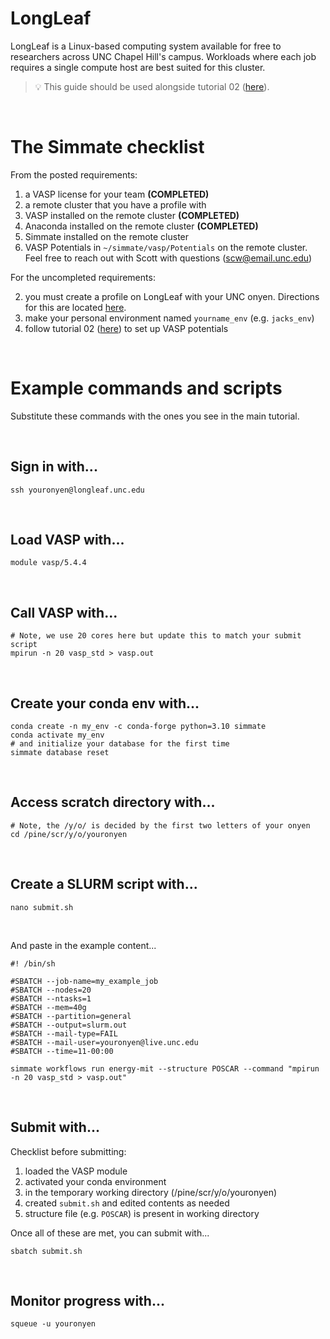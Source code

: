 # LongLeaf

LongLeaf is a Linux-based computing system available for free to researchers across UNC Chapel Hill's campus. Workloads where each job requires a single compute host are best suited for this cluster.

> :bulb: This guide should be used alongside tutorial 02 ([here](https://github.com/jacksund/simmate/blob/main/tutorials/02_Run_a_workflow.md#switching-to-a-remote-cluster)).
<br/>

# The Simmate checklist

From the posted requirements:

1. a VASP license for your team **(COMPLETED)**
2. a remote cluster that you have a profile with 
3. VASP installed on the remote cluster **(COMPLETED)**
4. Anaconda installed on the remote cluster **(COMPLETED)**
5. Simmate installed on the remote cluster
6. VASP Potentials in `~/simmate/vasp/Potentials` on the remote cluster. Feel free to reach out with Scott with questions (scw@email.unc.edu)

For the uncompleted requirements:

2. you must create a profile on LongLeaf with your UNC onyen. Directions for this are located [here](https://its.unc.edu/research-computing/longleaf-cluster/).
5. make your personal environment named `yourname_env` (e.g. `jacks_env`)
6. follow tutorial 02 ([here](https://github.com/jacksund/simmate/blob/main/tutorials/02_Run_a_workflow.md#configuring-potentials-for-vasp-users)) to set up VASP potentials

<br/>

# Example commands and scripts

Substitute these commands with the ones you see in the main tutorial.

<br/>

## Sign in with...
``` shell
ssh youronyen@longleaf.unc.edu
```

<br/>

## Load VASP with...
``` shell
module vasp/5.4.4
```

<br/>

## Call VASP with... 
``` shell
# Note, we use 20 cores here but update this to match your submit script
mpirun -n 20 vasp_std > vasp.out
```

<br/>

## Create your conda env with...
``` shell
conda create -n my_env -c conda-forge python=3.10 simmate
conda activate my_env
# and initialize your database for the first time
simmate database reset
```

<br/>

## Access scratch directory with...
``` shell
# Note, the /y/o/ is decided by the first two letters of your onyen
cd /pine/scr/y/o/youronyen
```

<br/>

## Create a SLURM script with...
``` shell
nano submit.sh
```

<br/>

And paste in the example content...
``` shell
#! /bin/sh

#SBATCH --job-name=my_example_job
#SBATCH --nodes=20
#SBATCH --ntasks=1
#SBATCH --mem=40g
#SBATCH --partition=general
#SBATCH --output=slurm.out
#SBATCH --mail-type=FAIL
#SBATCH --mail-user=youronyen@live.unc.edu
#SBATCH --time=11-00:00

simmate workflows run energy-mit --structure POSCAR --command "mpirun -n 20 vasp_std > vasp.out"
```

<br/>

## Submit with...
Checklist before submitting:
1. loaded the VASP module
2. activated your conda environment
3. in the temporary working directory (/pine/scr/y/o/youronyen)
4. created `submit.sh` and edited contents as needed
5. structure file (e.g. `POSCAR`) is present in working directory

Once all of these are met, you can submit with...
``` shell
sbatch submit.sh
```

<br/>

## Monitor progress with... 
``` shell
squeue -u youronyen
```
